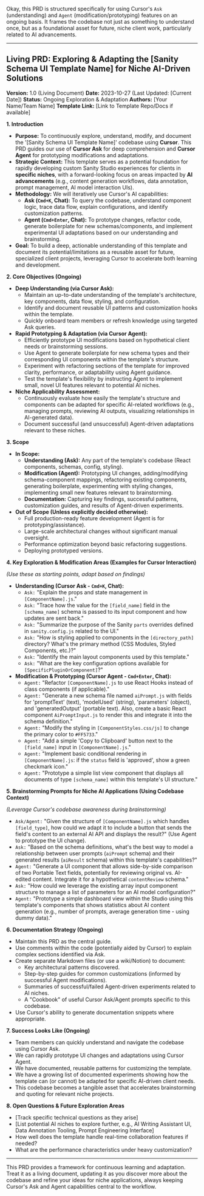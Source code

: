 Okay, this PRD is structured specifically for using Cursor's `Ask` (understanding) and `Agent` (modification/prototyping) features on an ongoing basis. It frames the codebase not just as something to understand once, but as a foundational asset for future, niche client work, particularly related to AI advancements.

---

## Living PRD: Exploring & Adapting the [Sanity Schema UI Template Name] for Niche AI-Driven Solutions

**Version:** 1.0 (Living Document)
**Date:** 2023-10-27 (Last Updated: [Current Date])
**Status:** Ongoing Exploration & Adaptation
**Authors:** [Your Name/Team Name]
**Template Link:** [Link to Template Repo/Docs if available]

**1. Introduction**

*   **Purpose:** To continuously explore, understand, modify, and document the '[Sanity Schema UI Template Name]' codebase using **Cursor**. This PRD guides our use of **Cursor Ask** for deep comprehension and **Cursor Agent** for prototyping modifications and adaptations.
*   **Strategic Context:** This template serves as a potential foundation for rapidly developing custom Sanity Studio experiences for clients in **specific niches**, with a forward-looking focus on areas impacted by **AI advancements** (e.g., content generation workflows, data annotation, prompt management, AI model interaction UIs).
*   **Methodology:** We will iteratively use Cursor's AI capabilities:
    *   **Ask (`Cmd+K`, Chat):** To query the codebase, understand component logic, trace data flow, explain configurations, and identify customization patterns.
    *   **Agent (`Cmd+Enter`, Chat):** To prototype changes, refactor code, generate boilerplate for new schemas/components, and implement experimental UI adaptations based on our understanding and brainstorming.
*   **Goal:** To build a deep, actionable understanding of this template and document its potential/limitations as a reusable asset for future, specialized client projects, leveraging Cursor to accelerate both learning and development.

**2. Core Objectives (Ongoing)**

*   **Deep Understanding (via Cursor Ask):**
    *   Maintain an up-to-date understanding of the template's architecture, key components, data flow, styling, and configuration.
    *   Identify and document reusable UI patterns and customization hooks within the template.
    *   Quickly onboard team members or refresh knowledge using targeted Ask queries.
*   **Rapid Prototyping & Adaptation (via Cursor Agent):**
    *   Efficiently prototype UI modifications based on hypothetical client needs or brainstorming sessions.
    *   Use Agent to generate boilerplate for new schema types and their corresponding UI components within the template's structure.
    *   Experiment with refactoring sections of the template for improved clarity, performance, or adaptability using Agent guidance.
    *   Test the template's flexibility by instructing Agent to implement small, novel UI features relevant to potential AI niches.
*   **Niche Applicability Assessment:**
    *   Continuously evaluate how easily the template's structure and components can be adapted for specific AI-related workflows (e.g., managing prompts, reviewing AI outputs, visualizing relationships in AI-generated data).
    *   Document successful (and unsuccessful) Agent-driven adaptations relevant to these niches.

**3. Scope**

*   **In Scope:**
    *   **Understanding (Ask):** Any part of the template's codebase (React components, schemas, config, styling).
    *   **Modification (Agent):** Prototyping UI changes, adding/modifying schema-component mappings, refactoring existing components, generating boilerplate, experimenting with styling changes, implementing small new features relevant to brainstorming.
    *   **Documentation:** Capturing key findings, successful patterns, customization guides, and results of Agent-driven experiments.
*   **Out of Scope (Unless explicitly decided otherwise):**
    *   Full production-ready feature development (Agent is for prototyping/assistance).
    *   Large-scale architectural changes without significant manual oversight.
    *   Performance optimization beyond basic refactoring suggestions.
    *   Deploying prototyped versions.

**4. Key Exploration & Modification Areas (Examples for Cursor Interaction)**

*(Use these as starting points, adapt based on findings)*

*   **Understanding (Cursor Ask - `Cmd+K`, Chat):**
    *   `Ask:` "Explain the props and state management in `[ComponentName].js`."
    *   `Ask:` "Trace how the value for the `[field_name]` field in the `[schema_name]` schema is passed to its input component and how updates are sent back."
    *   `Ask:` "Summarize the purpose of the Sanity `parts` overrides defined in `sanity.config.js` related to the UI."
    *   `Ask:` "How is styling applied to components in the `[directory_path]` directory? What's the primary method (CSS Modules, Styled Components, etc.)?"
    *   `Ask:` "Identify the main layout components used by this template."
    *   `Ask:` "What are the key configuration options available for `[SpecificPluginOrComponent]`?"
*   **Modification & Prototyping (Cursor Agent - `Cmd+Enter`, Chat):**
    *   `Agent:` "Refactor `[ComponentName].js` to use React Hooks instead of class components (if applicable)."
    *   `Agent:` "Generate a new schema file named `aiPrompt.js` with fields for 'promptText' (text), 'modelUsed' (string), 'parameters' (object), and 'generatedOutput' (portable text). Also, create a basic React component `AiPromptInput.js` to render this and integrate it into the schema definition."
    *   `Agent:` "Modify the styling in `[ComponentStyles.css/js]` to change the primary color to `#FF5733`."
    *   `Agent:` "Add a simple 'Copy to Clipboard' button next to the `[field_name]` input in `[ComponentName].js`."
    *   `Agent:` "Implement basic conditional rendering in `[ComponentName].js`: if the `status` field is 'approved', show a green checkmark icon."
    *   `Agent:` "Prototype a simple list view component that displays all documents of type `[schema_name]` within this template's UI structure."

**5. Brainstorming Prompts for Niche AI Applications (Using Codebase Context)**

*(Leverage Cursor's codebase awareness during brainstorming)*

*   `Ask/Agent:` "Given the structure of `[ComponentName].js` which handles `[field_type]`, how could we adapt it to include a button that sends the field's content to an external AI API and displays the result?" (Use Agent to prototype the UI change).
*   `Ask:` "Based on the schema definitions, what's the best way to model a relationship between user prompts (`aiPrompt` schema) and their generated results (`aiResult` schema) within this template's capabilities?"
*   `Agent:` "Generate a UI component that allows side-by-side comparison of two Portable Text fields, potentially for reviewing original vs. AI-edited content. Integrate it for a hypothetical `contentReview` schema."
*   `Ask:` "How could we leverage the existing array input component structure to manage a list of parameters for an AI model configuration?"
*   `Agent:` "Prototype a simple dashboard view within the Studio using this template's components that shows statistics about AI content generation (e.g., number of prompts, average generation time - using dummy data)."

**6. Documentation Strategy (Ongoing)**

*   Maintain this PRD as the central guide.
*   Use comments within the code (potentially aided by Cursor) to explain complex sections identified via Ask.
*   Create separate Markdown files (or use a wiki/Notion) to document:
    *   Key architectural patterns discovered.
    *   Step-by-step guides for common customizations (informed by successful Agent modifications).
    *   Summaries of successful/failed Agent-driven experiments related to AI niches.
    *   A "Cookbook" of useful Cursor Ask/Agent prompts specific to this codebase.
*   Use Cursor's ability to generate documentation snippets where appropriate.

**7. Success Looks Like (Ongoing)**

*   Team members can quickly understand and navigate the codebase using Cursor Ask.
*   We can rapidly prototype UI changes and adaptations using Cursor Agent.
*   We have documented, reusable patterns for customizing the template.
*   We have a growing list of documented experiments showing how the template can (or cannot) be adapted for specific AI-driven client needs.
*   This codebase becomes a tangible asset that accelerates brainstorming and quoting for relevant niche projects.

**8. Open Questions & Future Exploration Areas**

*   [Track specific technical questions as they arise]
*   [List potential AI niches to explore further, e.g., AI Writing Assistant UI, Data Annotation Tooling, Prompt Engineering Interface]
*   How well does the template handle real-time collaboration features if needed?
*   What are the performance characteristics under heavy customization?

---

This PRD provides a framework for continuous learning and adaptation. Treat it as a living document, updating it as you discover more about the codebase and refine your ideas for niche applications, always keeping Cursor's Ask and Agent capabilities central to the workflow.